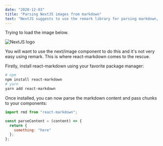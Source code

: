 ```yaml
---
date: "2020-12-03"
title: "Parsing NextJS images from markdown"
text: "NextJS suggests to use the remark library for parsing markdown, however, it simply is not good enough. If you want to convert markdown content into componts, react-markdown is the better approach. I'll show you why."
---
```


Trying to load the image below.

![NextJS logo](https://upload.wikimedia.org/wikipedia/commons/thumb/8/8e/Nextjs-logo.svg/440px-Nextjs-logo.svg.png "NextJS Logo")

You will want to use the next/image component to do this and it's not very easy using remark. This is where react-markdown comes to the rescue.

Firstly, install react-markdown using your favorite package manager:

```bash
# npm
npm install react-markdown
# yarn
yarn add react-markdown
```

Once installed, you can now parse the markdown content and pass chunks to your components:

```js
import rmd from "react-markdown";

const parseContent = (content) => {
  return {
    something: "here"
  };
};
```
